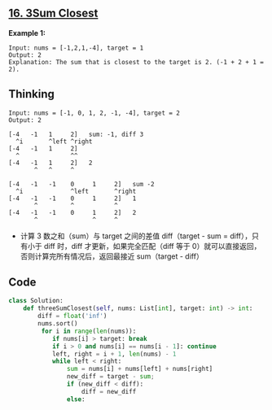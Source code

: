 ## [16. 3Sum Closest](https://leetcode.com/problems/3sum-closest/)

**Example 1:**

```
Input: nums = [-1,2,1,-4], target = 1
Output: 2
Explanation: The sum that is closest to the target is 2. (-1 + 2 + 1 = 2).
```

## Thinking

```
Input: nums = [-1, 0, 1, 2, -1, -4], target = 2
Output: 2
```

```
[-4   -1   1     2]   sum: -1, diff 3
  ^i       ^left ^right
[-4   -1   1     2]        
  ^              ^^ 
[-4   -1   1     2]   2    
       ^   ^     ^ 
```

```
[-4   -1   -1    0     1     2]   sum -2
  ^i             ^left       ^right
[-4   -1   -1    0     1     2]   1
       ^         ^           ^
[-4   -1   -1    0     1     2]   2
       ^               ^     ^
```

- 计算 3 数之和（sum）与 target 之间的差值 diff（target - sum = diff），只有小于 diff 时，diff 才更新，如果完全匹配（diff 等于 0）就可以直接返回，否则计算完所有情况后，返回最接近 sum（target - diff）

## Code

```python
class Solution:
    def threeSumClosest(self, nums: List[int], target: int) -> int:
        diff = float('inf')
        nums.sort()
         for i in range(len(nums)):
            if nums[i] > target: break
            if i > 0 and nums[i] == nums[i - 1]: continue
            left, right = i + 1, len(nums) - 1
            while left < right:
                sum = nums[i] + nums[left] + nums[right]
                new_diff = target - sum;
                if (new_diff < diff):
                    diff = new_diff
                else:
                    
```

